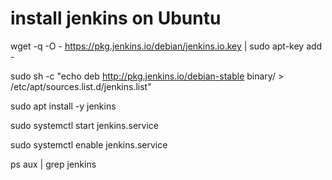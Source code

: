 # install jenkins on Ubuntu

wget -q -O - https://pkg.jenkins.io/debian/jenkins.io.key | sudo apt-key add -

sudo sh -c "echo deb http://pkg.jenkins.io/debian-stable binary/ > /etc/apt/sources.list.d/jenkins.list"

sudo apt install -y jenkins

sudo systemctl start jenkins.service

sudo systemctl enable jenkins.service

ps aux | grep jenkins
